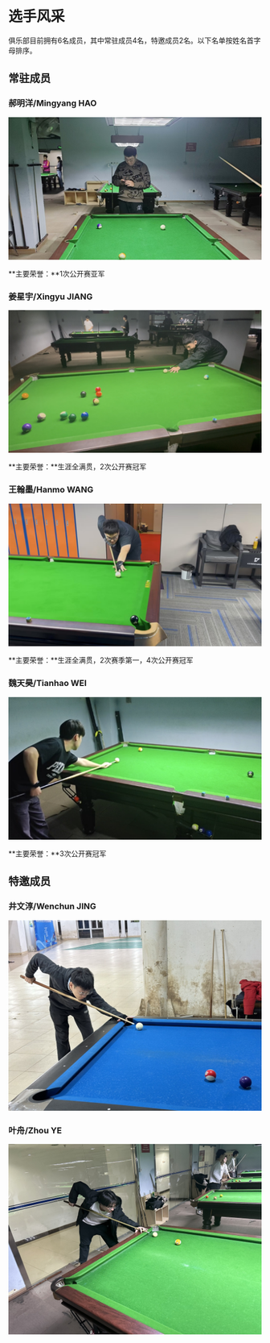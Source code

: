 # 选手风采

俱乐部目前拥有6名成员，其中常驻成员4名，特邀成员2名。以下名单按姓名首字母排序。

## 常驻成员

### 郝明洋/Mingyang HAO

![](./img/haomingyang.jpg)

**主要荣誉：**1次公开赛亚军

### 姜星宇/Xingyu JIANG

![](./img/jiangxingyu.jpg)

**主要荣誉：**生涯全满贯，2次公开赛冠军

### 王翰墨/Hanmo WANG

![](./img/wanghanmo.jpg)

**主要荣誉：**生涯全满贯，2次赛季第一，4次公开赛冠军

### 魏天昊/Tianhao WEI

![](./img/weitianhao.jpg)

**主要荣誉：**3次公开赛冠军

## 特邀成员

### 井文淳/Wenchun JING

![](./img/jingwenchun.jpg)

### 叶舟/Zhou YE

![](./img/yezhou.jpg)